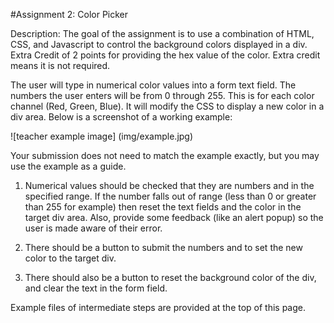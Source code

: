 #Assignment 2: Color Picker

Description:
The goal of the assignment is to use a combination of HTML, CSS, and Javascript to control 
the background colors displayed in a div. 
Extra Credit of 2 points for providing the hex value of the color.
 Extra credit means it is not required.

The user will type in numerical color values into a form text field. 
The numbers the user enters will be from 0 through 255. 
This is for each color channel (Red, Green, Blue). 
It will  modify the CSS to display a new color in a div area. 
Below is a screenshot of a working example:

![teacher example image] (img/example.jpg)

Your submission does not need to match the example exactly, but you may use the example as a guide.

1. Numerical values should be checked that they are numbers and in the specified range. 
If the number falls out of range (less than 0 or greater than 255 for example) 
then reset the text fields and the color in the target div area. 
Also, provide some feedback (like an alert popup) so the user is made aware of their error.

2. There should be a button to submit the numbers and to set the new color to the target div.

3. There should also be a button to reset the background color of the div, and clear the text in the form field.

Example files of intermediate steps are provided at the top of this page.
